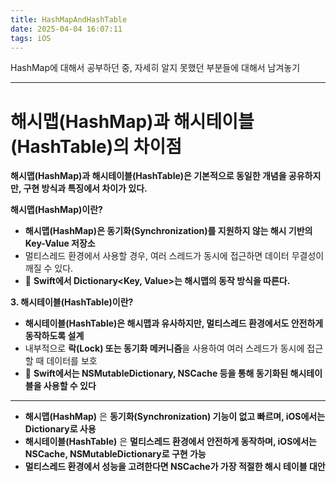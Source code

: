 ```yaml
---
title: HashMapAndHashTable
date: 2025-04-04 16:07:11
tags: iOS
---
```


HashMap에 대해서 공부하던 중, 자세히 알지 못했던 부분들에 대해서 남겨놓기


---
# **해시맵(HashMap)과 해시테이블(HashTable)의 차이점**

**해시맵(HashMap)과 해시테이블(HashTable)은 기본적으로 동일한 개념을 공유하지만, 구현 방식과 특징에서 차이가 있다.**


**해시맵(HashMap)이란?**

- **해시맵(HashMap)은 동기화(Synchronization)를 지원하지 않는 해시 기반의 Key-Value 저장소**
- 멀티스레드 환경에서 사용할 경우, 여러 스레드가 동시에 접근하면 데이터 무결성이 깨질 수 있다.
- 📌 **Swift에서 Dictionary<Key, Value>는 해시맵의 동작 방식을 따른다.**


**3. 해시테이블(HashTable)이란?**

- **해시테이블(HashTable)은 해시맵과 유사하지만, 멀티스레드 환경에서도 안전하게 동작하도록 설계**
- 내부적으로 **락(Lock) 또는 동기화 메커니즘**을 사용하여 여러 스레드가 동시에 접근할 때 데이터를 보호
- 📌 **Swift에서는 NSMutableDictionary, NSCache 등을 통해 동기화된 해시테이블을 사용할 수 있다**



---

- **해시맵(HashMap)** 은 **동기화(Synchronization) 기능이 없고 빠르며, iOS에서는 Dictionary로 사용**
- **해시테이블(HashTable)** 은 **멀티스레드 환경에서 안전하게 동작하며, iOS에서는 NSCache, NSMutableDictionary로 구현 가능**
- **멀티스레드 환경에서 성능을 고려한다면 NSCache가 가장 적절한 해시 테이블 대안**

